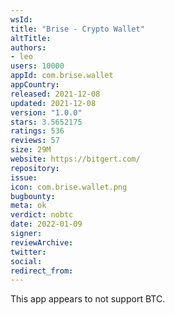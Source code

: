 ```yaml
---
wsId: 
title: "Brise - Crypto Wallet"
altTitle: 
authors:
- leo
users: 10000
appId: com.brise.wallet
appCountry: 
released: 2021-12-08
updated: 2021-12-08
version: "1.0.0"
stars: 3.5652175
ratings: 536
reviews: 57
size: 29M
website: https://bitgert.com/
repository: 
issue: 
icon: com.brise.wallet.png
bugbounty: 
meta: ok
verdict: nobtc
date: 2022-01-09
signer: 
reviewArchive:
twitter: 
social:
redirect_from:
---
```


This app appears to not support BTC.